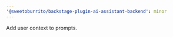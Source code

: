```yaml
---
'@sweetoburrito/backstage-plugin-ai-assistant-backend': minor
---
```


Add user context to prompts.
